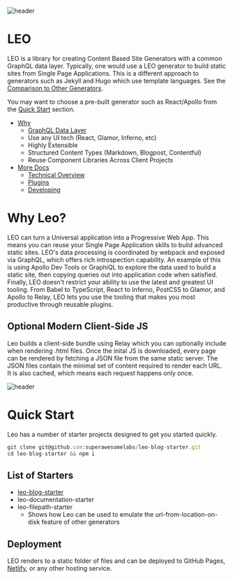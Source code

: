 ![header](./assets/header.png)

# LEO

LEO is a library for creating Content Based Site Generators with a
common GraphQL data layer. Typically, one would use a LEO generator to
build static sites from Single Page Applications. This is a different
approach to generators such as Jekyll and Hugo which use template
languages. See the
[Comparison to Other Generators](docs/comparison-to-other-generators.md).

You may want to choose a pre-built generator such as React/Apollo from the
[Quick Start](#quick-start) section.

* [Why](#why-leo)
  - [GraphQL Data Layer](docs/graphql-data-layer.md)
  - Use any UI tech (React, Glamor, Inferno, etc)
  - Highly Extensible
  - Structured Content Types (Markdown, Blogpost, Contentful)
  - Reuse Component Libraries Across Client Projects
* [More Docs](docs)
  - [Technical Overview](docs/technical-overview.md)
  - [Plugins](docs/plugins.md)
  - [Developing](docs/developing.md)

# Why Leo?

LEO can turn a Universal application into a Progressive Web App. This
means you can reuse your Single Page Application skills to build
advanced static sites. LEO's data processing is coordinated by webpack
and exposed via GraphQL, which offers rich introspection
capability. An example of this is using Apollo Dev Tools or GraphiQL
to explore the data used to build a static site, then copying queries
out into application code when satisfied. Finally, LEO doesn't
restrict your ability to use the latest and greatest UI tooling. From
Babel to TypeScript, React to Inferno, PostCSS to Glamor, and Apollo
to Relay, LEO lets you use the tooling that makes you most productive
through reusable plugins.

## Optional Modern Client-Side JS

Leo builds a client-side bundle using Relay which you can optionally
include when rendering .html files. Once the inital JS is downloaded,
every page can be rendered by fetching a JSON file from the same
static server. The JSON files contain the minimal set of content
required to render each URL. It is also cached, which means each
request happens only once.

![header](./assets/leo-network-cache.gif)

# Quick Start

Leo has a number of starter projects designed to get you started
quickly.

```javascript
git clone git@github.com:superawesomelabs/leo-blog-starter.git
cd leo-blog-starter && npm i
```

## List of Starters

* [leo-blog-starter](https://github.com/superawesomelabs/leo-blog-starter)
* leo-documentation-starter
* leo-filepath-starter
  - Shows how Leo can be used to emulate the url-from-location-on-disk
    feature of other generators

## Deployment

LEO renders to a static folder of files and can be deployed to GitHub
Pages, [Netlify](https://www.netlify.com/), or any other hosting
service.

[react]: https://facebook.github.io/react/
[react-router]: https://github.com/ReactTraining/react-router
